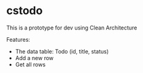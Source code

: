 # cstodo
This is a prototype for dev using Clean Architecture

Features:
- The data table: Todo (id, title, status)
- Add a new row
- Get all rows
